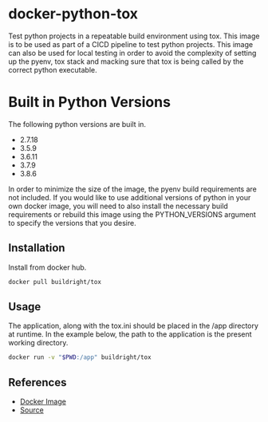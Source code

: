 # docker-python-tox
Test python projects in a repeatable build environment using tox. This image is to be used as part of a CICD pipeline to test python projects. This image can also be used for local testing in order to avoid the complexity of setting up the pyenv, tox stack and macking sure that tox is being called by the correct python executable.

# Built in Python Versions
The following python versions are built in.

* 2.7.18
* 3.5.9
* 3.6.11
* 3.7.9
* 3.8.6

In order to minimize the size of the image, the pyenv build  requirements are not included. If you would like to use additional versions of python in your own docker image, you will need to also install the necessary build requirements or rebuild this image using the PYTHON_VERSIONS argument to specify the versions that you desire. 

## Installation
Install from docker hub.
```bash
docker pull buildright/tox
```
## Usage
The application, along with the tox.ini should be placed in the /app directory at runtime. In the example below, the path to the application is the present working directory.

```bash
docker run -v "$PWD:/app" buildright/tox
```

## References
* [Docker Image](https://hub.docker.com/repository/docker/buildright/tox)
* [Source](https://github.com/DustinMoriarty/docker-python-tox)

